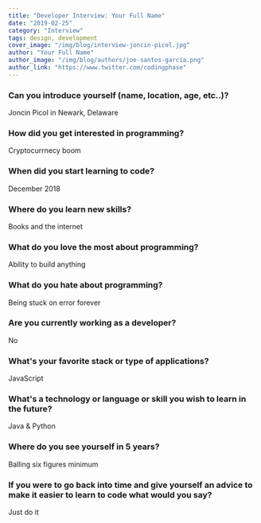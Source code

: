 ```yaml
---
title: "Developer Interview: Your Full Name"
date: "2019-02-25"
category: "Interview"
tags: design, development
cover_image: "/img/blog/interview-joncin-picol.jpg"
author: "Your Full Name"
author_image: "/img/blog/authors/joe-santos-garcia.png"
author_link: "https://www.twitter.com/codingphase"
---
```


### Can you introduce yourself (name, location, age, etc..)?

Joncin Picol in Newark, Delaware

### How did you get interested in programming?

Cryptocurrnecy boom

### When did you start learning to code?

December 2018

### Where do you learn new skills?

Books and the internet

### What do you love the most about programming?

Ability to build anything

### What do you hate about programming?

Being stuck on error forever

### Are you currently working as a developer?

No

### What's your favorite stack or type of applications?

JavaScript

### What's a technology or language or skill you wish to learn in the future?

Java & Python

### Where do you see yourself in 5 years?

Balling six figures minimum

### If you were to go back into time and give yourself an advice to make it easier to learn to code what would you say?

Just do it
